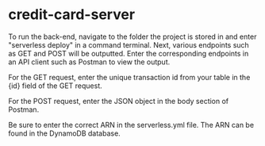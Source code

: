 # credit-card-server


To run the back-end, navigate to the folder the project is stored in and enter "serverless deploy" in a command terminal. Next, various endpoints such as GET and POST will be outputted. Enter the corresponding endpoints in an API client such as Postman to view the output.

For the GET request, enter the unique transaction id from your table in the {id} field of the GET request.

For the POST request, enter the JSON object in the body section of Postman.

Be sure to enter the correct ARN in the serverless.yml file. The ARN can be found in the DynamoDB database.
